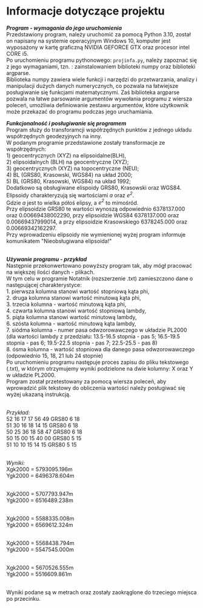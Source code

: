 # Informacje dotyczące projektu 

***Program - wymagania do jego uruchomienia***
<br> Przedstawiony program, należy uruchomić za pomocą Python 3.10, został on napisany na systemie operacyjnym Windows 10,
komputer jest wyposażony w kartę graficzną NVIDIA GEFORCE GTX oraz procesor intel CORE i5. 
<br> Po uruchomieniu programu pythonowego: ```projinfa.py```, należy zapoznać się z jego wymaganiami, tzn. : zainstalowaniem biblioteki numpy oraz biblioteki argparse. 
<br>Biblioteka numpy zawiera wiele funkcji i narzędzi do przetwarzania,
analizy i manipulacji dużych danych numerycznych, co pozwala na łatwiejsze posługiwanie się funkcjami matematycznymi. 
Zaś biblioteka argparse pozwala na łatwe parsowanie argumentów wywołania programu z wiersza poleceń, 
umożliwia definiowanie zestawu argumentów, które użytkownik może przekazać do programu podczas jego uruchamiania.  

***Funkcjonalność i posługiwanie się programem*** 
<br>Program służy do transforamcji współrzędnych punktów z jednego układu współrzędnych geodezyjnych na inny. 
<br>W podanym programie przedstawione zostały transformacje ze współrzędnych:
<br> 1) geocentrycznych (XYZ) na elipsoidalne(BLH),
<br> 2) elipsoidalnych (BLH) na geocentryczne (XYZ); 
<br> 3) geocentrycznych (XYZ) na topocentryczne (NEU); 
<br> 4) BL (GRS80, Krasowski, WGS84) na układ 2000;
<br> 5) BL (GRS80, Krasowski, WGS84) na układ 1992; 
<br> Dodatkowo są obsługiwane elispoidy GRS80, Krasowski oraz WGS84.
<br> Elipsoidy charakteryzują się wartościami *a* oraz *e<sup>2</sup>*.
<br>Gdzie *a* jest to wielka półoś elipsy, a *e<sup>2</sup>* to mimośród.
<br> Przy elipsoidzie GRS80 te wartości wynoszą odpowiednio 6378137.000 oraz 0.00669438002290, przy elipsoidzie WGS84
6378137.000 oraz  0.00669437999014, a przy elipsoidzie Krasowskiego 6378245.000 oraz 0.00669342162297.
<br> Przy wprowadzeniu elipsoidy nie wymienionej wyżej program informuje komunikatem "Nieobsługiwana elipsoida!"


<br> ***Używanie programu - przykład***
<br> Następnie przekonwertowano powyższy program tak, aby mógł pracować na większej ilości danych - plikach. 
<br> W tym celu w programie Notatnik (rozszerzenie .txt) zamieszczono dane o następującej charakterystyce:
<br> 1. pierwsza kolumna stanowi wartość stopniową kąta phi,
<br> 2. druga kolumna stanowi wartość minutową kąta phi,
<br> 3. trzecia kolumna - wartość minutową kąta phi,
<br> 4. czwarta kolumna stanowi wartość stopniową lambdy,
<br> 5. piąta kolumna stanowi wartość minutową lambdy,
<br> 6. szósta kolumna - wartość minutową kąta lambdy,
<br> 7. siódma kolumna - numer pasa odwzorowawczego w układzie PL2000 
(dla wartości lambdy z przedziału: 13.5-16.5 stopnia - pas 5; 16.5-19.5 stopnia - pas 6; 19.5-22.5 stopnia - pas 7; 22.5-25.5 - pas 8)
<br> 8. ósma kolumna - wartość stopniowa dla danego pasa odwzorowawczego (odpowiednio 15, 18, 21 lub 24 stopnie)
<br>Po uruchomieniu programu następuje proces zapisu do pliku tekstowego (.txt), 
w którym otrzymujemy wyniki podzielone na dwie kolumny: X oraz Y w układzie PL2000.
<br> Program został przetestowany za pomocą wiersza poleceń, aby wprowadzić plik tekstowy do obliczenia wartości
należy posługiwać się wyżej ukazaną instrukcją. 

<br>*Przykład:* 
<br>52 16 17 17 56 49 GRS80 6 18 
<br>51 30 16 18 14 15 GRS80 6 18 
<br>50 25 36 18 58 47 GRS80 6 18
<br>50 15 00 15 40 00 GRS80 5 15 
<br>51 10 10 15 14 15 GRS80 5 15 

<br>*Wyniki:* 
<br>Xgk2000 = 5793095.196m
<br>Ygk2000 = 6496378.604m

<br>Xgk2000 = 5707793.947m
<br>Ygk2000 = 6516489.238m

<br>Xgk2000 = 5588335.008m
<br>Ygk2000 = 6569612.324m

<br>Xgk2000 = 5568438.794m
<br>Ygk2000 = 5547545.000m

<br>Xgk2000 = 5670526.555m
<br>Ygk2000 = 5516609.861m


<br> Wyniki podane są w metrach oraz zostały zaokrąglone do trzeciego miejsca po przecinku. 